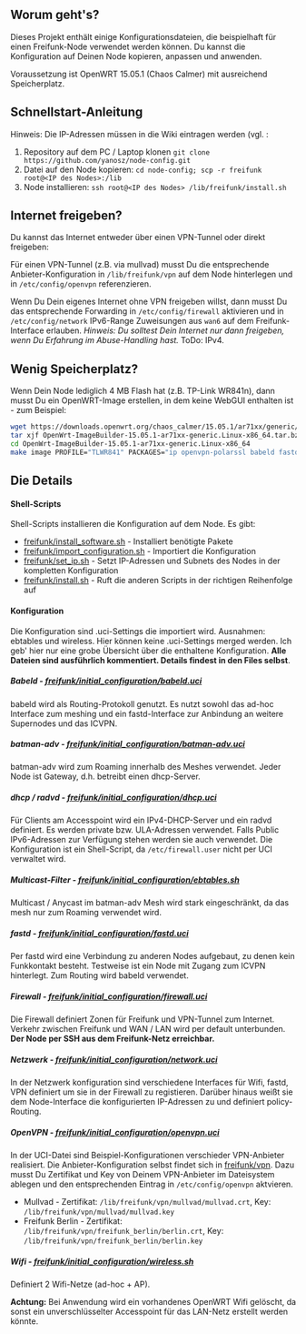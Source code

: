 Worum geht's?
--------------------
Dieses Projekt enthält einige Konfigurationsdateien, die beispielhaft für einen Freifunk-Node verwendet werden können.
Du kannst die Konfiguration auf Deinen Node kopieren, anpassen und anwenden.

Voraussetzung ist OpenWRT 15.05.1 (Chaos Calmer) mit ausreichend Speicherplatz. 

Schnellstart-Anleitung
------------------------
Hinweis: Die IP-Adressen müssen in die Wiki eintragen werden (vgl. :

1. Repository auf dem PC / Laptop klonen `git clone https://github.com/yanosz/node-config.git`
2. Datei auf den Node kopieren: `cd node-config; scp -r freifunk root@<IP des Nodes>:/lib`
3. Node installieren: `ssh root@<IP des Nodes> /lib/freifunk/install.sh`

Internet freigeben?
------------------------
Du kannst das Internet entweder über einen VPN-Tunnel oder direkt freigeben:

Für einen VPN-Tunnel (z.B. via mullvad) musst Du die entsprechende Anbieter-Konfiguration in `/lib/freifunk/vpn` auf dem Node hinterlegen und in `/etc/config/openvpn` referenzieren.

Wenn Du  Dein eigenes Internet ohne VPN freigeben willst, dann musst Du das entsprechende Forwarding in `/etc/config/firewall` aktivieren und in `/etc/config/network` IPv6-Range Zuweisungen aus `wan6` auf dem Freifunk-Interface erlauben. 
*Hinweis: Du solltest Dein Internet nur dann freigeben, wenn Du Erfahrung im Abuse-Handling hast.* ToDo: IPv4.

Wenig Speicherplatz?
----------------------
Wenn Dein Node lediglich 4 MB Flash hat (z.B. TP-Link WR841n), dann musst Du ein OpenWRT-Image erstellen, in dem keine WebGUI enthalten ist - zum Beispiel:
```bash
wget https://downloads.openwrt.org/chaos_calmer/15.05.1/ar71xx/generic/OpenWrt-ImageBuilder-15.05.1-ar71xx-generic.Linux-x86_64.tar.bz2
tar xjf OpenWrt-ImageBuilder-15.05.1-ar71xx-generic.Linux-x86_64.tar.bz2
cd OpenWrt-ImageBuilder-15.05.1-ar71xx-generic.Linux-x86_64
make image PROFILE="TLWR841" PACKAGES="ip openvpn-polarssl babeld fastd ebtables kmod-ebtables-ipv4 owipcalc batctl haveged"
```

Die Details
-----------------------
#### Shell-Scripts
Shell-Scripts installieren die Konfiguration auf dem Node. Es gibt:
* [freifunk/install_software.sh](freifunk/install_software.sh) - Installiert benötigte Pakete
* [freifunk/import_configuration.sh](freifunk/import_configuration.sh) - Importiert die Konfiguration
* [freifunk/set_ip.sh](freifunk/set_ip.sh) - Setzt IP-Adressen und Subnets des Nodes in der kompletten Konfiguration
* [freifunk/install.sh](freifunk/install.sh) - Ruft die anderen Scripts in der richtigen Reihenfolge auf

#### Konfiguration
Die Konfiguration sind .uci-Settings die importiert wird. Ausnahmen: ebtables und wireless. Hier können keine .uci-Settings merged werden. Ich geb' hier nur eine grobe Übersicht über die enthaltene Konfiguration. **Alle Dateien sind ausführlich kommentiert. Details findest in den Files selbst**. 

##### Babeld - [freifunk/initial_configuration/babeld.uci](freifunk/initial_configuration/babeld.uci)
babeld wird als Routing-Protokoll genutzt. Es nutzt sowohl das ad-hoc Interface zum meshing und ein fastd-Interface zur Anbindung an weitere Supernodes und das ICVPN.

##### batman-adv - [freifunk/initial_configuration/batman-adv.uci](freifunk/initial_configuration/batman-adv.uci)
batman-adv wird zum Roaming innerhalb des Meshes verwendet. Jeder Node ist Gateway, d.h. betreibt einen dhcp-Server.

##### dhcp / radvd - [freifunk/initial_configuration/dhcp.uci](freifunk/initial_configuration/dhcp.uci)
Für Clients am Accesspoint wird ein IPv4-DHCP-Server und ein radvd definiert. Es werden private bzw. ULA-Adressen verwendet. Falls Public IPv6-Adressen zur Verfügung stehen werden sie auch verwendet. Die Konfiguration ist ein Shell-Script, da `/etc/firewall.user` nicht per UCI verwaltet wird.

##### Multicast-Filter - [freifunk/initial_configuration/ebtables.sh](freifunk/initial_configuration/ebtables.sh)
Multicast / Anycast im batman-adv Mesh wird stark eingeschränkt, da das mesh nur zum Roaming verwendet wird.

##### fastd - [freifunk/initial_configuration/fastd.uci](freifunk/initial_configuration/fastd.uci)
Per fastd wird eine Verbindung zu anderen Nodes aufgebaut, zu denen kein Funkkontakt besteht. Testweise ist ein Node mit Zugang zum ICVPN hinterlegt. Zum Routing wird babeld verwendet.

##### Firewall - [freifunk/initial_configuration/firewall.uci](freifunk/initial_configuration/firewall.uci)
Die Firewall definiert Zonen für Freifunk und VPN-Tunnel zum Internet. Verkehr zwischen Freifunk und WAN / LAN wird per default unterbunden.
**Der Node per SSH aus dem Freifunk-Netz erreichbar.** 


##### Netzwerk - [freifunk/initial_configuration/network.uci](freifunk/initial_configuration/network.uci)
In der Netzwerk konfiguration sind verschiedene Interfaces für Wifi, fastd, VPN definiert um sie in der Firewall zu registieren.
Darüber hinaus weißt sie dem Node-Interface die konfigurierten IP-Adressen zu und definiert policy-Routing.

##### OpenVPN - [freifunk/initial_configuration/openvpn.uci](freifunk/initial_configuration/openvpn.uci)
In der UCI-Datei sind Beispiel-Konfigurationen verschieder VPN-Anbieter realisiert. Die Anbieter-Konfiguration selbst findet sich in [freifunk/vpn](freifunk/vpn). Dazu musst Du Zertifikat und Key von Deinem VPN-Anbieter im Dateisystem ablegen und den entsprechenden Eintrag in `/etc/config/openvpn` aktvieren. 

- Mullvad - Zertifikat: `/lib/freifunk/vpn/mullvad/mullvad.crt`, Key: `/lib/freifunk/vpn/mullvad/mullvad.key`
- Freifunk Berlin -  Zertifikat: `/lib/freifunk/vpn/freifunk_berlin/berlin.crt`, Key: `/lib/freifunk/vpn/freifunk_berlin/berlin.key`

##### Wifi - [freifunk/initial_configuration/wireless.sh](freifunk/initial_configuration/wireless.sh)
Definiert 2 Wifi-Netze (ad-hoc + AP).

**Achtung:** Bei Anwendung wird ein vorhandenes OpenWRT Wifi gelöscht, da sonst ein unverschlüsselter Accesspoint für das LAN-Netz erstellt werden könnte.


